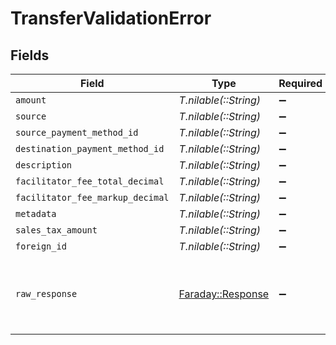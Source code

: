 # TransferValidationError


## Fields

| Field                                                                       | Type                                                                        | Required                                                                    | Description                                                                 |
| --------------------------------------------------------------------------- | --------------------------------------------------------------------------- | --------------------------------------------------------------------------- | --------------------------------------------------------------------------- |
| `amount`                                                                    | *T.nilable(::String)*                                                       | :heavy_minus_sign:                                                          | N/A                                                                         |
| `source`                                                                    | *T.nilable(::String)*                                                       | :heavy_minus_sign:                                                          | N/A                                                                         |
| `source_payment_method_id`                                                  | *T.nilable(::String)*                                                       | :heavy_minus_sign:                                                          | N/A                                                                         |
| `destination_payment_method_id`                                             | *T.nilable(::String)*                                                       | :heavy_minus_sign:                                                          | N/A                                                                         |
| `description`                                                               | *T.nilable(::String)*                                                       | :heavy_minus_sign:                                                          | N/A                                                                         |
| `facilitator_fee_total_decimal`                                             | *T.nilable(::String)*                                                       | :heavy_minus_sign:                                                          | N/A                                                                         |
| `facilitator_fee_markup_decimal`                                            | *T.nilable(::String)*                                                       | :heavy_minus_sign:                                                          | N/A                                                                         |
| `metadata`                                                                  | *T.nilable(::String)*                                                       | :heavy_minus_sign:                                                          | N/A                                                                         |
| `sales_tax_amount`                                                          | *T.nilable(::String)*                                                       | :heavy_minus_sign:                                                          | N/A                                                                         |
| `foreign_id`                                                                | *T.nilable(::String)*                                                       | :heavy_minus_sign:                                                          | N/A                                                                         |
| `raw_response`                                                              | [Faraday::Response](https://www.rubydoc.info/gems/faraday/Faraday/Response) | :heavy_minus_sign:                                                          | Raw HTTP response; suitable for custom response parsing                     |